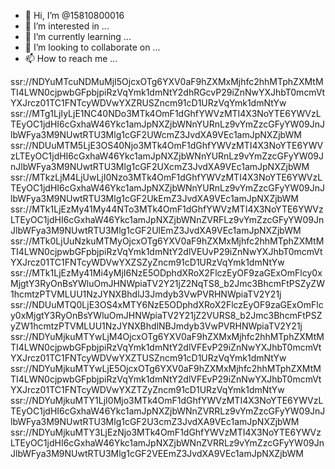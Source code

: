 - 👋 Hi, I’m @15810800016
- 👀 I’m interested in ...
- 🌱 I’m currently learning ...
- 💞️ I’m looking to collaborate on ...
- 📫 How to reach me ...

<!---
15810800016/15810800016 is a ✨ special ✨ repository because its `README.md` (this file) appears on your GitHub profile.
You can click the Preview link to take a look at your changes.
--->
ssr://NDYuMTcuNDMuMjI5OjcxOTg6YXV0aF9hZXMxMjhfc2hhMTphZXMtMTI4LWN0cjpwbGFpbjpiRzVqYmk1dmNtY2dhRGcvP29iZnNwYXJhbT0mcmVtYXJrcz01TC1FNTcyWDVwYXZRUSZncm91cD1URzVqYmk1dmNtYw
ssr://MTg1LjIyLjE1NC40NDo3MTk4OmF1dGhfYWVzMTI4X3NoYTE6YWVzLTEyOC1jdHI6cGxhaW46Ykc1amJpNXZjbWNnYURnLz9vYmZzcGFyYW09JnJlbWFya3M9NUwtRTU3Mlg1cGF2UWcmZ3JvdXA9VEc1amJpNXZjbWM
ssr://NDUuMTM5LjE3OS40Njo3MTk4OmF1dGhfYWVzMTI4X3NoYTE6YWVzLTEyOC1jdHI6cGxhaW46Ykc1amJpNXZjbWNnYURnLz9vYmZzcGFyYW09JnJlbWFya3M9NUwtRTU3Mlg1cGF2UXcmZ3JvdXA9VEc1amJpNXZjbWM
ssr://MTkzLjM4LjUwLjI0Nzo3MTk4OmF1dGhfYWVzMTI4X3NoYTE6YWVzLTEyOC1jdHI6cGxhaW46Ykc1amJpNXZjbWNnYURnLz9vYmZzcGFyYW09JnJlbWFya3M9NUwtRTU3Mlg1cGF2UkEmZ3JvdXA9VEc1amJpNXZjbWM
ssr://MTk1LjEzMy41My44NTo3MTk4OmF1dGhfYWVzMTI4X3NoYTE6YWVzLTEyOC1jdHI6cGxhaW46Ykc1amJpNXZjbWNnZVRFLz9vYmZzcGFyYW09JnJlbWFya3M9NUwtRTU3Mlg1cGF2UlEmZ3JvdXA9VEc1amJpNXZjbWM
ssr://MTk0LjUuNzkuMTMyOjcxOTg6YXV0aF9hZXMxMjhfc2hhMTphZXMtMTI4LWN0cjpwbGFpbjpiRzVqYmk1dmNtY2dlVEUvP29iZnNwYXJhbT0mcmVtYXJrcz01TC1FNTcyWDVwYXZSZyZncm91cD1URzVqYmk1dmNtYw
ssr://MTk1LjEzMy41Mi4yMjI6NzE5ODphdXRoX2FlczEyOF9zaGExOmFlcy0xMjgtY3RyOnBsYWluOmJHNWpiaTV2Y21jZ2NqTS8_b2Jmc3BhcmFtPSZyZW1hcmtzPTVMLUU1NzJYNXBhdlJ3Jmdyb3VwPVRHNWpiaTV2Y21j
ssr://NDUuMTQ0LjE3OS4xMTY6NzE5ODphdXRoX2FlczEyOF9zaGExOmFlcy0xMjgtY3RyOnBsYWluOmJHNWpiaTV2Y21jZ2VURS8_b2Jmc3BhcmFtPSZyZW1hcmtzPTVMLUU1NzJYNXBhdlNBJmdyb3VwPVRHNWpiaTV2Y21j
ssr://NDYuMjkuMTYwLjM4OjcxOTg6YXV0aF9hZXMxMjhfc2hhMTphZXMtMTI4LWN0cjpwbGFpbjpiRzVqYmk1dmNtY2dlVFEvP29iZnNwYXJhbT0mcmVtYXJrcz01TC1FNTcyWDVwYXZTUSZncm91cD1URzVqYmk1dmNtYw
ssr://NDYuMjkuMTYwLjE5OjcxOTg6YXV0aF9hZXMxMjhfc2hhMTphZXMtMTI4LWN0cjpwbGFpbjpiRzVqYmk1dmNtY2dlVFEvP29iZnNwYXJhbT0mcmVtYXJrcz01TC1FNTcyWDVwYXZTZyZncm91cD1URzVqYmk1dmNtYw
ssr://NDYuMjkuMTY1LjI0Mjo3MTk4OmF1dGhfYWVzMTI4X3NoYTE6YWVzLTEyOC1jdHI6cGxhaW46Ykc1amJpNXZjbWNnZVRRLz9vYmZzcGFyYW09JnJlbWFya3M9NUwtRTU3Mlg1cGF2U3cmZ3JvdXA9VEc1amJpNXZjbWM
ssr://NDYuMjkuMTY3LjEzNjo3MTk4OmF1dGhfYWVzMTI4X3NoYTE6YWVzLTEyOC1jdHI6cGxhaW46Ykc1amJpNXZjbWNnZVRRLz9vYmZzcGFyYW09JnJlbWFya3M9NUwtRTU3Mlg1cGF2VEEmZ3JvdXA9VEc1amJpNXZjbWM
